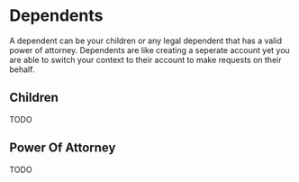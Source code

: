# Dependents

A dependent can be your children or any legal dependent that has a valid power of attorney.  Dependents are like creating a seperate account yet you are able to switch your context to their account to make requests on their behalf.

##  Children

TODO

##  Power Of Attorney

TODO
